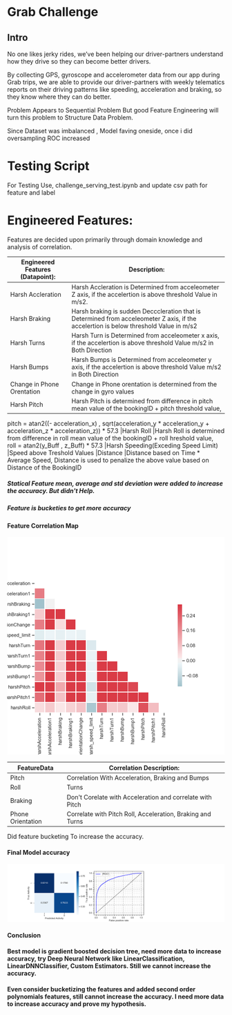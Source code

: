 
# Grab Challenge
## Intro
No one likes jerky rides, we’ve been helping our driver-partners understand how they drive so they can become better drivers.

By collecting GPS, gyroscope and accelerometer data from our app during Grab trips, we are able to provide our driver-partners with weekly telematics reports on their driving patterns like speeding, acceleration and braking, so they know where they can do better.

Problem Appears to Sequential Problem But good Feature Engineering will turn this problem to  Structure Data Problem.  

Since Dataset was imbalanced , Model faving oneside, once i did oversampling ROC increased

# Testing Script 
For Testing Use, challenge_serving_test.ipynb 
and update csv path for feature and label

# Engineered Features:
Features are decided upon primarily through domain knowledge and analysis of correlation.

|Engineered Features (Datapoint):|Description: |
| -------------                  |---|
|Harsh Accleration                |Harsh Accleration is Determined from acceleometer Z axis, if the accelertion is above threshold Value in m/s2.
|Harsh Braking                   |Harsh braking is sudden Decccleration that is Determined from acceleometer Z axis,  if the accelertion is below threshold Value in m/s2
|Harsh Turns                  |Harsh Turn is Determined from acceleometer x axis, if the accelertion is above threshold Value m/s2 in Both Direction
|Harsh Bumps                   |Harsh Bumps is Determined from acceleometer y axis, if the accelertion is above threshold Value m/s2 in Both Direction
|Change in Phone Orentation                   |Change in Phone orentation is determined from the change in gyro values
|Harsh Pitch                          |Harsh Pitch is determined from difference in pitch mean value of the bookingID + pitch threshold value,  
pitch = atan2((- acceleration_x) , sqrt(acceleration_y * acceleration_y + acceleration_z * acceleration_z)) * 57.3
|Harsh Roll                          |Harsh Roll is determined from difference in roll mean value of the bookingID + roll hreshold value,  
roll = atan2(y_Buff , z_Buff) * 57.3
|Harsh Speeding(Exceding Speed Limit)                           |Speed above Treshold Values
|Distance                     |Distance based on Time * Average Speed, Distance is used to penalize the above value based on Distance of the BookingID

##### Statical Feature mean, average and std deviation were added to increase the accuracy. But didn't Help. 
##### Feature is bucketies to get more accuracy 

#### Feature Correlation Map

 <td> <img src="img/heatmap.png" alt="Drawing" style="width: 600px;"/> </td>

|FeatureData |Correlation Description: |
| -------------                  |---|
|Pitch                |Correlation With Acceleration, Braking and Bumps
|Roll                |Turns
|Braking                |Don't Corelate with Acceleration and correlate with Pitch 
|Phone Orientation                |Correlate with Pitch Roll, Acceleration, Braking and Turns
 Did feature bucketing To increase the accuracy. 



#### Final Model accuracy

<td> <img src="img/final_model.png" alt="Drawing" style="width: 1000px;"/> </td>

#### Conclusion
#### Best model is gradient boosted decision tree, need more data to increase accuracy, try Deep Neural Network like LinearClassification, LinearDNNClassifier, Custom Estimators. Still we cannot increase the accuracy.
#### Even consider bucketizing the features and added second order polynomials features, still cannot increase the accuracy. I need more data to increase accuracy and prove my hypothesis.
